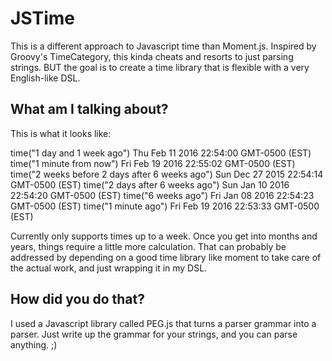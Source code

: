 # JSTime

This is a different approach to Javascript time than Moment.js. Inspired by Groovy's TimeCategory, this kinda cheats and
resorts to just parsing strings. BUT the goal is to create a time library that is flexible with a very English-like DSL.

## What am I talking about?

This is what it looks like:

time("1 day and 1 week ago")
Thu Feb 11 2016 22:54:00 GMT-0500 (EST)
time("1 minute from now")
Fri Feb 19 2016 22:55:02 GMT-0500 (EST)
time("2 weeks before 2 days after 6 weeks ago")
Sun Dec 27 2015 22:54:14 GMT-0500 (EST)
time("2 days after 6 weeks ago")
Sun Jan 10 2016 22:54:20 GMT-0500 (EST)
time("6 weeks ago")
Fri Jan 08 2016 22:54:23 GMT-0500 (EST)
time("1 minute ago")
Fri Feb 19 2016 22:53:33 GMT-0500 (EST)

Currently only supports times up to a week. Once you get into months and years, things require a little more calculation.
That can probably be addressed by depending on a good time library like moment to take care of the actual work, and just
wrapping it in my DSL.

## How did you do that?

I used a Javascript library called PEG.js that turns a parser grammar into a parser. Just write up the grammar for your strings,
and  you can parse anything. ;)